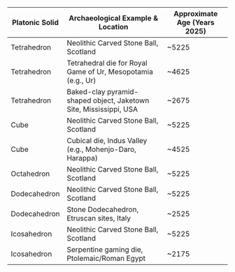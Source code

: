| Platonic Solid | Archaeological Example & Location                                     | Approximate Age (Years 2025) |
|----------------|-----------------------------------------------------------------------|---------------------------------------------------|
| Tetrahedron    | Neolithic Carved Stone Ball, Scotland                                 | ~5225                                             |
| Tetrahedron    | Tetrahedral die for Royal Game of Ur, Mesopotamia (e.g., Ur)          | ~4625                                             |
| Tetrahedron    | Baked-clay pyramid-shaped object, Jaketown Site, Mississippi, USA     | ~2675                                             |
| Cube           | Neolithic Carved Stone Ball, Scotland                                 | ~5225                                             |
| Cube           | Cubical die, Indus Valley (e.g., Mohenjo-Daro, Harappa)               | ~4525                                             |
| Octahedron     | Neolithic Carved Stone Ball, Scotland                                 | ~5225                                             |
| Dodecahedron   | Neolithic Carved Stone Ball, Scotland                                 | ~5225                                             |
| Dodecahedron   | Stone Dodecahedron, Etruscan sites, Italy                             | ~2525                                             |
| Icosahedron    | Neolithic Carved Stone Ball, Scotland                                 | ~5225                                             |
| Icosahedron    | Serpentine gaming die, Ptolemaic/Roman Egypt                          | ~2175                                             |
